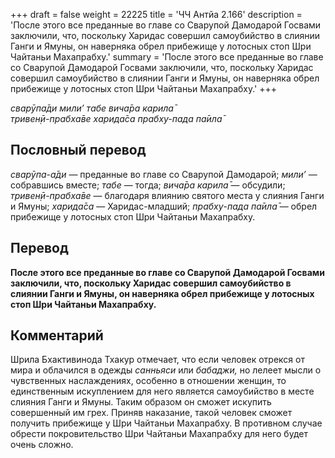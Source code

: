 +++
draft = false
weight = 22225
title = 'ЧЧ Антйа 2.166'
description = 'После этого все преданные во главе со Сварупой Дамодарой Госвами заключили, что, поскольку Харидас совершил самоубийство в слиянии Ганги и Ямуны, он наверняка обрел прибежище у лотосных стоп Шри Чайтаньи Махапрабху.'
summary = 'После этого все преданные во главе со Сварупой Дамодарой Госвами заключили, что, поскольку Харидас совершил самоубийство в слиянии Ганги и Ямуны, он наверняка обрел прибежище у лотосных стоп Шри Чайтаньи Махапрабху.'
+++

_сварӯпа̄ди мили’ табе вича̄ра карила̄  
тривен̣ӣ-прабха̄ве харида̄са прабху-пада па̄ила̄_

## Пословный перевод

_сварӯпа_\-_а̄ди_ — преданные во главе со Сварупой Дамодарой; _мили’_ — собравшись вместе; _табе_ — тогда; _вича̄ра_ _карила̄_ — обсудили; _тривен̣ӣ_\-_прабха̄ве_ — благодаря влиянию святого места у слияния Ганги и Ямуны; _харида̄са_ — Харидас-младший; _прабху_\-_пада_ _па̄ила̄_ — обрел прибежище у лотосных стоп Шри Чайтаньи Махапрабху.

## Перевод

**После этого все преданные во главе со Сварупой Дамодарой Госвами заключили, что, поскольку Харидас совершил самоубийство в слиянии Ганги и Ямуны, он наверняка обрел прибежище у лотосных стоп Шри Чайтаньи Махапрабху.**

## Комментарий

Шрила Бхактивинода Тхакур отмечает, что если человек отрекся от мира и облачился в одежды _санньяси_ или _бабаджи,_ но лелеет мысли о чувственных наслаждениях, особенно в отношении женщин, то единственным искуплением для него является самоубийство в месте слияния Ганги и Ямуны. Таким образом он сможет искупить совершенный им грех. Приняв наказание, такой человек сможет получить прибежище у Шри Чайтаньи Махапрабху. В противном случае обрести покровительство Шри Чайтаньи Махапрабху для него будет очень сложно.
